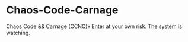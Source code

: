 # Chaos-Code-Carnage
Chaos Code &amp;&amp; Carnage (CCNC)💀 Enter at your own risk. The system is watching.
